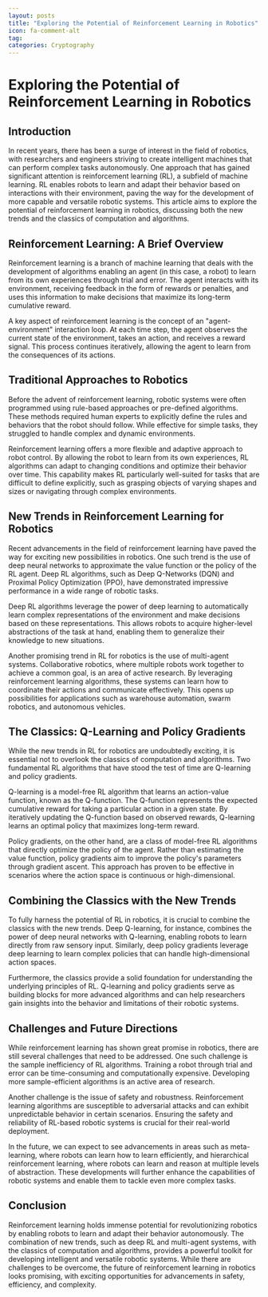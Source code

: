 ```yaml
---
layout: posts
title: "Exploring the Potential of Reinforcement Learning in Robotics"
icon: fa-comment-alt
tag:      
categories: Cryptography
---
```



# Exploring the Potential of Reinforcement Learning in Robotics

## Introduction

In recent years, there has been a surge of interest in the field of robotics, with researchers and engineers striving to create intelligent machines that can perform complex tasks autonomously. One approach that has gained significant attention is reinforcement learning (RL), a subfield of machine learning. RL enables robots to learn and adapt their behavior based on interactions with their environment, paving the way for the development of more capable and versatile robotic systems. This article aims to explore the potential of reinforcement learning in robotics, discussing both the new trends and the classics of computation and algorithms.

## Reinforcement Learning: A Brief Overview

Reinforcement learning is a branch of machine learning that deals with the development of algorithms enabling an agent (in this case, a robot) to learn from its own experiences through trial and error. The agent interacts with its environment, receiving feedback in the form of rewards or penalties, and uses this information to make decisions that maximize its long-term cumulative reward.

A key aspect of reinforcement learning is the concept of an "agent-environment" interaction loop. At each time step, the agent observes the current state of the environment, takes an action, and receives a reward signal. This process continues iteratively, allowing the agent to learn from the consequences of its actions.

## Traditional Approaches to Robotics

Before the advent of reinforcement learning, robotic systems were often programmed using rule-based approaches or pre-defined algorithms. These methods required human experts to explicitly define the rules and behaviors that the robot should follow. While effective for simple tasks, they struggled to handle complex and dynamic environments.

Reinforcement learning offers a more flexible and adaptive approach to robot control. By allowing the robot to learn from its own experiences, RL algorithms can adapt to changing conditions and optimize their behavior over time. This capability makes RL particularly well-suited for tasks that are difficult to define explicitly, such as grasping objects of varying shapes and sizes or navigating through complex environments.

## New Trends in Reinforcement Learning for Robotics

Recent advancements in the field of reinforcement learning have paved the way for exciting new possibilities in robotics. One such trend is the use of deep neural networks to approximate the value function or the policy of the RL agent. Deep RL algorithms, such as Deep Q-Networks (DQN) and Proximal Policy Optimization (PPO), have demonstrated impressive performance in a wide range of robotic tasks.

Deep RL algorithms leverage the power of deep learning to automatically learn complex representations of the environment and make decisions based on these representations. This allows robots to acquire higher-level abstractions of the task at hand, enabling them to generalize their knowledge to new situations.

Another promising trend in RL for robotics is the use of multi-agent systems. Collaborative robotics, where multiple robots work together to achieve a common goal, is an area of active research. By leveraging reinforcement learning algorithms, these systems can learn how to coordinate their actions and communicate effectively. This opens up possibilities for applications such as warehouse automation, swarm robotics, and autonomous vehicles.

## The Classics: Q-Learning and Policy Gradients

While the new trends in RL for robotics are undoubtedly exciting, it is essential not to overlook the classics of computation and algorithms. Two fundamental RL algorithms that have stood the test of time are Q-learning and policy gradients.

Q-learning is a model-free RL algorithm that learns an action-value function, known as the Q-function. The Q-function represents the expected cumulative reward for taking a particular action in a given state. By iteratively updating the Q-function based on observed rewards, Q-learning learns an optimal policy that maximizes long-term reward.

Policy gradients, on the other hand, are a class of model-free RL algorithms that directly optimize the policy of the agent. Rather than estimating the value function, policy gradients aim to improve the policy's parameters through gradient ascent. This approach has proven to be effective in scenarios where the action space is continuous or high-dimensional.

## Combining the Classics with the New Trends

To fully harness the potential of RL in robotics, it is crucial to combine the classics with the new trends. Deep Q-learning, for instance, combines the power of deep neural networks with Q-learning, enabling robots to learn directly from raw sensory input. Similarly, deep policy gradients leverage deep learning to learn complex policies that can handle high-dimensional action spaces.

Furthermore, the classics provide a solid foundation for understanding the underlying principles of RL. Q-learning and policy gradients serve as building blocks for more advanced algorithms and can help researchers gain insights into the behavior and limitations of their robotic systems.

## Challenges and Future Directions

While reinforcement learning has shown great promise in robotics, there are still several challenges that need to be addressed. One such challenge is the sample inefficiency of RL algorithms. Training a robot through trial and error can be time-consuming and computationally expensive. Developing more sample-efficient algorithms is an active area of research.

Another challenge is the issue of safety and robustness. Reinforcement learning algorithms are susceptible to adversarial attacks and can exhibit unpredictable behavior in certain scenarios. Ensuring the safety and reliability of RL-based robotic systems is crucial for their real-world deployment.

In the future, we can expect to see advancements in areas such as meta-learning, where robots can learn how to learn efficiently, and hierarchical reinforcement learning, where robots can learn and reason at multiple levels of abstraction. These developments will further enhance the capabilities of robotic systems and enable them to tackle even more complex tasks.

## Conclusion

Reinforcement learning holds immense potential for revolutionizing robotics by enabling robots to learn and adapt their behavior autonomously. The combination of new trends, such as deep RL and multi-agent systems, with the classics of computation and algorithms, provides a powerful toolkit for developing intelligent and versatile robotic systems. While there are challenges to be overcome, the future of reinforcement learning in robotics looks promising, with exciting opportunities for advancements in safety, efficiency, and complexity.